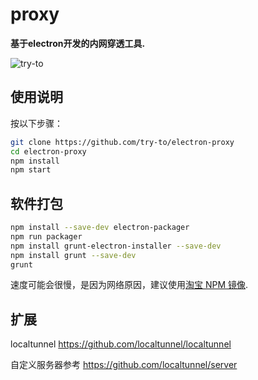# proxy

**基于electron开发的内网穿透工具.**

![try-to](https://github.com/try-to/electron-proxy/blob/master/docs/img/1.png)

## 使用说明

按以下步骤：

```bash
git clone https://github.com/try-to/electron-proxy
cd electron-proxy
npm install
npm start
```
## 软件打包
```bash
npm install --save-dev electron-packager
npm run packager
npm install grunt-electron-installer --save-dev
npm install grunt --save-dev
grunt
```

速度可能会很慢，是因为网络原因，建议使用[淘宝 NPM 镜像](https://npm.taobao.org/).

## 扩展

localtunnel https://github.com/localtunnel/localtunnel

自定义服务器参考 https://github.com/localtunnel/server


